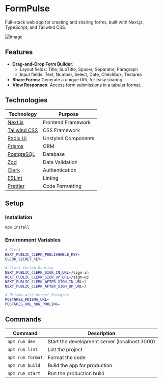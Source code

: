 # FormPulse

Full-stack web app for creating and sharing forms, built with Next.js, TypeScript, and Tailwind CSS.

![image](https://github.com/user-attachments/assets/98d4bcec-c35a-4b6a-b227-0076cfc0dcae)

## Features

- **Drag-and-Drop Form Builder:**
  - Layout fields: Title, SubTitle, Spacer, Separator, Paragraph
  - Input fields: Text, Number, Select, Date, Checkbox, Textarea
- **Share Forms:** Generate a unique URL for easy sharing.
- **View Responses:** Access form submissions in a tabular format.

## Technologies

| Technology                                | Purpose             |
| ----------------------------------------- | ------------------- |
| [Next.js](https://nextjs.org/)            | Frontend Framework  |
| [Tailwind CSS](https://tailwindcss.com/)  | CSS Framework       |
| [Radix UI](https://radix-ui.com/)         | Unstyled Components |
| [Prisma](https://www.prisma.io/)          | ORM                 |
| [PostgreSQL](https://www.postgresql.org/) | Database            |
| [Zod](https://github.com/colinhacks/zod)  | Data Validation     |
| [Clerk](https://clerk.dev/)               | Authentication      |
| [ESLint](https://eslint.org/)             | Linting             |
| [Prettier](https://prettier.io/)          | Code Formatting     |

## Setup

### Installation

```bash
npm install
```

### Environment Variables

```bash
# Clerk
NEXT_PUBLIC_CLERK_PUBLISHABLE_KEY=
CLERK_SECRET_KEY=

# Clerk Custom Routing
NEXT_PUBLIC_CLERK_SIGN_IN_URL=/sign-in
NEXT_PUBLIC_CLERK_SIGN_UP_URL=/sign-up
NEXT_PUBLIC_CLERK_AFTER_SIGN_IN_URL=/
NEXT_PUBLIC_CLERK_AFTER_SIGN_UP_URL=/

# Prisma with Vercel Postgres
POSTGRES_PRISMA_URL=
POSTGRES_URL_NON_POOLING=
```

## Commands

| Command          | Description                                   |
| ---------------- | --------------------------------------------- |
| `npm run dev`    | Start the development server (localhost:3000) |
| `npm run lint`   | Lint the project                              |
| `npm run format` | Format the code                               |
| `npm run build`  | Build the app for production                  |
| `npm run start`  | Run the production build                      |
